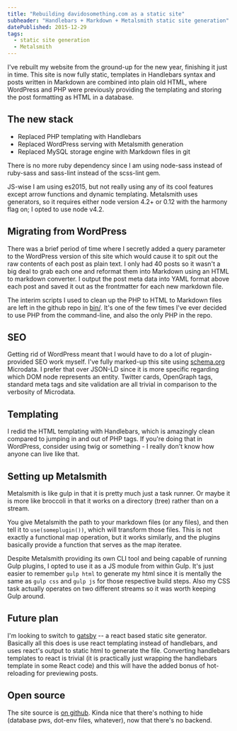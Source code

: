 ```yaml
---
title: "Rebuilding davidosomething.com as a static site"
subheader: "Handlebars + Markdown + Metalsmith static site generation"
datePublished: 2015-12-29
tags:
  - static site generation
  - Metalsmith
---
```


I've rebuilt my website from the ground-up for the new year, finishing it just
in time. This site is now fully static, templates in Handlebars syntax and posts
written in Markdown are combined into plain old HTML, where WordPress and PHP
were previously providing the templating and storing the post formatting as
HTML in a database.

## The new stack

- Replaced PHP templating with Handlebars
- Replaced WordPress serving with Metalsmith generation
- Replaced MySQL storage engine with Markdown files in git

There is no more ruby dependency since I am using node-sass instead of ruby-sass
and sass-lint instead of the scss-lint gem.

JS-wise I am using es2015, but not really using any of its cool features except
arrow functions and dynamic templating. Metalsmith uses generators, so it
requires either node version 4.2+ or 0.12 with the harmony flag on; I opted to
use node v4.2.

## Migrating from WordPress

There was a brief period of time where I secretly added a query parameter to the
WordPress version of this site which would cause it to spit out the raw contents
of each post as plain text. I only had 40 posts so it wasn't a big deal to grab
each one and reformat them into Markdown using an HTML to markdown converter.
I output the post meta data into YAML format above each post and saved it out as
the frontmatter for each new markdown file.

The interim scripts I used to clean up the PHP to HTML to Markdown files are
left in the github repo in
[bin/](https://github.com/davidosomething/16.davidosomething.com/tree/962ba928f4500410d0b2f1469b3fed7361708f97/bin).
It's one of the few times I've ever decided to use PHP from the command-line,
and also the only PHP in the repo.

## SEO

Getting rid of WordPress meant that I would have to do a lot of plugin-provided
SEO work myself. I've fully marked-up this site using
[schema.org](https://schema.org/BlogPosting) Microdata. I prefer that over
JSON-LD since it is more specific regarding which DOM node represents an entity.
Twitter cards, OpenGraph tags, standard meta tags and site validation are all
trivial in comparison to the verbosity of Microdata.

## Templating

I redid the HTML templating with Handlebars, which is amazingly clean compared
to jumping in and out of PHP tags. If you're doing that in WordPress, consider
using twig or something - I really don't know how anyone can live like that.

## Setting up Metalsmith

Metalsmith is like gulp in that it is pretty much just a task runner. Or maybe
it is more like broccoli in that it works on a directory (tree) rather than on
a stream.

You give Metalsmith the path to your markdown files (or any files), and then
tell it to `use(someplugin())`, which will transform those files. This is not
exactly a functional map operation, but it works similarly, and the plugins
basically provide a function that serves as the map iteratee.

Despite Metalsmith providing its own CLI tool and being capable of running
Gulp plugins, I opted to use it as a JS module from within Gulp. It's just
easier to remember `gulp html` to generate my html since it is mentally the same
as `gulp css` and `gulp js` for those respective build steps. Also my CSS task
actually operates on two different streams so it was worth keeping Gulp around.

## Future plan

I'm looking to switch to [gatsby](https://github.com/gatsbyjs/gatsby) -- a react
based static site generator. Basically all this does is use react templating
instead of handlebars, and uses react's output to static html to generate the
file. Converting handlebars templates to react is trivial (it is practically
just wrapping the handlebars template in some React code) and this will have the
added bonus of hot-reloading for previewing posts.

## Open source

The site source is [on github](https://github.com/davidosomething/16.davidosomething.com).
Kinda nice that there's nothing to hide (database pws, dot-env files, whatever),
now that there's no backend.

